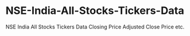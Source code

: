 # NSE-India-All-Stocks-Tickers-Data
NSE India All Stocks Tickers Data Closing Price Adjusted Close Price etc.

